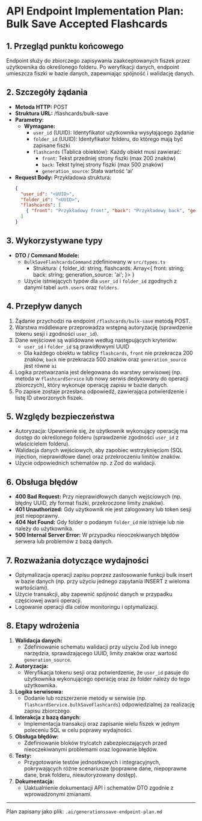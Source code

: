 # API Endpoint Implementation Plan: Bulk Save Accepted Flashcards

## 1. Przegląd punktu końcowego
Endpoint służy do zbiorczego zapisywania zaakceptowanych fiszek przez użytkownika do określonego folderu. Po weryfikacji danych, endpoint umieszcza fiszki w bazie danych, zapewniając spójność i walidację danych.

## 2. Szczegóły żądania
- **Metoda HTTP:** POST
- **Struktura URL:** /flashcards/bulk-save
- **Parametry:**
  - **Wymagane:** 
    - `user_id` (UUID): Identyfikator użytkownika wysyłającego żądanie
    - `folder_id` (UUID): Identyfikator folderu, do którego mają być zapisane fiszki
    - `flashcards` (Tablica obiektów): Każdy obiekt musi zawierać:
      - `front`: Tekst przedniej strony fiszki (max 200 znaków)
      - `back`: Tekst tylnej strony fiszki (max 500 znaków)
      - `generation_source`: Stała wartość 'ai'
- **Request Body:** Przykładowa struktura:
  ```json
  {
    "user_id": "<UUID>",
    "folder_id": "<UUID>",
    "flashcards": [
      { "front": "Przykładowy front", "back": "Przykładowy back", "generation_source": "ai" }
    ]
  }
  ```

## 3. Wykorzystywane typy
- **DTO / Command Modele:**
  - `BulkSaveFlashcardsCommand` zdefiniowany w `src/types.ts`
    - Struktura: {
      folder_id: string,
      flashcards: Array<{ front: string; back: string; generation_source: 'ai'; }>
    }
  - Użycie istniejących typów dla `user_id` i `folder_id` zgodnych z danymi tabel `auth.users` oraz `folders`.

## 4. Przepływ danych
1. Żądanie przychodzi na endpoint `/flashcards/bulk-save` metodą POST.
2. Warstwa middleware przeprowadza wstępną autoryzację (sprawdzenie tokenu sesji i zgodności `user_id`).
3. Dane wejściowe są walidowane według następujących kryteriów:
   - `user_id` i `folder_id` są prawidłowymi UUID
   - Dla każdego obiektu w tablicy `flashcards`, `front` nie przekracza 200 znaków, `back` nie przekracza 500 znaków oraz `generation_source` jest równe `ai`
4. Logika przetwarzania jest delegowana do warstwy serwisowej (np. metoda w `flashcardService` lub nowy serwis dedykowany do operacji zbiorczych), który wykonuje operację zapisu w bazie danych.
5. Po zapisie zostaje przesłana odpowiedź, zawierająca potwierdzenie i listę ID utworzonych fiszek.

## 5. Względy bezpieczeństwa
- Autoryzacja: Upewnienie się, że użytkownik wykonujący operację ma dostęp do określonego folderu (sprawdzenie zgodności `user_id` z właścicielem folderu).
- Walidacja danych wejściowych, aby zapobiec wstrzyknięciom (SQL injection, nieprawidłowe dane) oraz przekroczeniu limitów znaków.
- Użycie odpowiednich schematów np. z Zod do walidacji.

## 6. Obsługa błędów
- **400 Bad Request:** Przy nieprawidłowych danych wejściowych (np. błędny UUID, zły format fiszki, przekroczone limity znaków).
- **401 Unauthorized:** Gdy użytkownik nie jest zalogowany lub token sesji jest niepoprawny.
- **404 Not Found:** Gdy folder o podanym `folder_id` nie istnieje lub nie należy do użytkownika.
- **500 Internal Server Error:** W przypadku nieoczekiwanych błędów serwera lub problemów z bazą danych.

## 7. Rozważania dotyczące wydajności
- Optymalizacja operacji zapisu poprzez zastosowanie funkcji bulk insert w bazie danych (np. przy użyciu jednego zapytania INSERT z wieloma wartościami).
- Użycie transakcji, aby zapewnić spójność danych w przypadku częściowej awarii operacji.
- Logowanie operacji dla celów monitoringu i optymalizacji.

## 8. Etapy wdrożenia
1. **Walidacja danych:**
   - Zdefiniowanie schematu walidacji przy użyciu Zod lub innego narzędzia, sprawdzającego UUID, limity znaków oraz wartość `generation_source`.
2. **Autoryzacja:**
   - Weryfikacja tokenu sesji oraz potwierdzenie, że `user_id` pasuje do użytkownika wykonującego operację oraz że folder należy do tego użytkownika.
3. **Logika serwisowa:**
   - Dodanie lub rozszerzenie metody w serwisie (np. `flashcardService.bulkSaveFlashcards`) odpowiedzialnej za realizację zapisu zbiorczego.
4. **Interakcja z bazą danych:**
   - Implementacja transakcji oraz zapisanie wielu fiszek w jednym poleceniu SQL w celu poprawy wydajności.
5. **Obsługa błędów:**
   - Zdefiniowanie bloków try/catch zabezpieczających przed nieoczekiwanymi problemami oraz logowanie błędów.
6. **Testy:**
   - Przygotowanie testów jednostkowych i integracyjnych, pokrywających różne scenariusze (poprawne dane, niepoprawne dane, brak folderu, nieautoryzowany dostęp).
7. **Dokumentacja:**
   - Uaktualnienie dokumentacji API i schematów DTO zgodnie z wprowadzonymi zmianami.


---

Plan zapisany jako plik: `.ai/generationssave-endpoint-plan.md`
